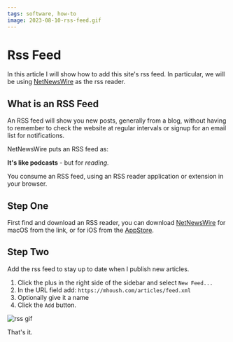 ```yaml
---
tags: software, how-to
image: 2023-08-10-rss-feed.gif
---
```


# Rss Feed

In this article I will show how to add this site's rss feed. In particular, we will be using [NetNewsWire](https://netnewswire.com) as the
rss reader.

## What is an RSS Feed

An RSS feed will show you new posts, generally from a blog, without having to remember to check the website at regular intervals or signup
for an email list for notifications.

NetNewsWire puts an RSS feed as:

**It's like podcasts** - but for _reading._

You consume an RSS feed, using an RSS reader application or extension in your browser.

## Step One

First find and download an RSS reader, you can download [NetNewsWire](https://netnewswire.com) for macOS from the link, or for iOS from the
[AppStore](https://apps.apple.com/us/app/netnewswire-rss-reader/id1480640210).

## Step Two

Add the rss feed to stay up to date when I publish new articles.

1. Click the plus in the right side of the sidebar and select `New Feed...`
1. In the URL field add: `https://mhoush.com/articles/feed.xml`
1. Optionally give it a name
1. Click the `Add` button.

![rss gif](/articles/images/2023-08-10-rss-feed.gif)

That's it.
